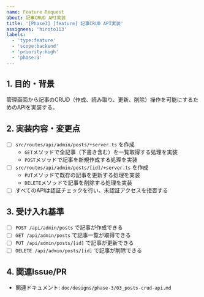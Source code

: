 ```yaml
---
name: Feature Request
about: 記事CRUD API実装
title: '[Phase3] [feature] 記事CRUD API実装'
assignees: 'hiroto113'
labels:
  - 'type:feature'
  - 'scope:backend'
  - 'priority:high'
  - 'phase:3'
---
```


## 1. 目的・背景
管理画面から記事のCRUD（作成、読み取り、更新、削除）操作を可能にするためのAPIを実装する。

## 2. 実装内容・変更点
- [ ] `src/routes/api/admin/posts/+server.ts` を作成
  - `GET`メソッドで全記事（下書き含む）を一覧取得する処理を実装
  - `POST`メソッドで記事を新規作成する処理を実装
- [ ] `src/routes/api/admin/posts/[id]/+server.ts` を作成
  - `PUT`メソッドで既存の記事を更新する処理を実装
  - `DELETE`メソッドで記事を削除する処理を実装
- [ ] すべてのAPIは認証チェックを行い、未認証アクセスを拒否する

## 3. 受け入れ基準
- [ ] `POST /api/admin/posts` で記事が作成できる
- [ ] `GET /api/admin/posts` で記事一覧が取得できる
- [ ] `PUT /api/admin/posts/[id]` で記事が更新できる
- [ ] `DELETE /api/admin/posts/[id]` で記事が削除できる

## 4. 関連Issue/PR
- 関連ドキュメント: `doc/designs/phase-3/03_posts-crud-api.md` 